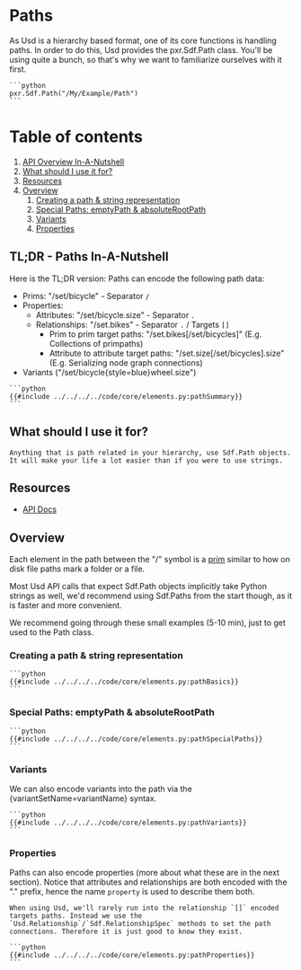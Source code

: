 # Paths
As Usd is a hierarchy based format, one of its core functions is handling paths.
In order to do this, Usd provides the pxr.Sdf.Path class. You'll be using quite a bunch, so that's why we want to familiarize ourselves with it first.

~~~admonish info title=""
```python
pxr.Sdf.Path("/My/Example/Path")
```
~~~

# Table of contents
1. [API Overview In-A-Nutshell](#summary)
2. [What should I use it for?](#usage)
3. [Resources](#resources)
4. [Overview](#overview)
    1. [Creating a path & string representation](#pathBasics)
    2. [Special Paths: emptyPath & absoluteRootPath](#pathSpecialPaths)
    3. [Variants ](#pathVariants)
    4. [Properties](#pathProperties)

## TL;DR - Paths In-A-Nutshell <a name="summary"></a>
Here is the TL;DR version:
Paths can encode the following path data:
- Prims: "/set/bicycle" - Separator `/`
- Properties:
    - Attributes: "/set/bicycle.size"  - Separator `.`
    - Relationships: "/set.bikes"  - Separator `.` / Targets `[]` 
        - Prim to prim target paths: "/set.bikes[/set/bicycles]" (E.g. Collections of primpaths)
        - Attribute to attribute target paths: "/set.size[/set/bicycles].size" (E.g. Serializing node graph connections)
- Variants ("/set/bicycle{style=blue}wheel.size")

~~~admonish info title=""
```python
{{#include ../../../../code/core/elements.py:pathSummary}}
```
~~~

## What should I use it for? <a name="usage"></a>
~~~admonish tip
Anything that is path related in your hierarchy, use Sdf.Path objects. It will make your life a lot easier than if you were to use strings.
~~~

## Resources <a name="resources"></a>
- [API Docs](https://openusd.org/release/api/class_sdf_path.html#sec_SdfPath_Overview)

## Overview <a name="overview"></a>
Each element in the path between the "/" symbol is a [prim](https://openusd.org/release/glossary.html#usdglossary-prim) similar to how on disk file paths mark a folder or a file.

Most Usd API calls that expect Sdf.Path objects implicitly take Python strings as well, we'd recommend using Sdf.Paths from the start though, as it is faster and more convenient.

We recommend going through these small examples (5-10 min), just to get used to the Path class.

### Creating a path & string representation <a name="pathBasics"></a>

~~~admonish info title=""
```python
{{#include ../../../../code/core/elements.py:pathBasics}}
```
~~~

### Special Paths: emptyPath & absoluteRootPath <a name="pathSpecialPaths"></a>

~~~admonish info title=""
```python
{{#include ../../../../code/core/elements.py:pathSpecialPaths}}
```
~~~

### Variants <a name="pathVariants"></a>
We can also encode variants into the path via the {variantSetName=variantName} syntax.

~~~admonish info title=""
```python
{{#include ../../../../code/core/elements.py:pathVariants}}
```
~~~

### Properties <a name="pathProperties"></a>
Paths can also encode properties (more about what these are in the next section).
Notice that attributes and relationships are both encoded with the "." prefix, hence the name `property` is used to describe them both.

~~~admonish tip
When using Usd, we'll rarely run into the relationship `[]` encoded targets paths. Instead we use the `Usd.Relationship`/`Sdf.RelationshipSpec` methods to set the path connections. Therefore it is just good to know they exist.
~~~

~~~admonish info title=""
```python
{{#include ../../../../code/core/elements.py:pathProperties}}
```
~~~

